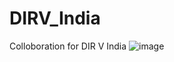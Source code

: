 # DIRV_India
Colloboration for DIR V India 
![image](https://github.com/naraharitr/DIRV_India/assets/63715180/0d7ecb4d-96a4-4c40-b50e-6f07131f74f3)
